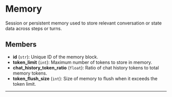 # Memory

Session or persistent memory used to store relevant conversation or state data across steps or turns.

## Members
- **id** (`str`): Unique ID of the memory block.
- **token_limit** (`int`): Maximum number of tokens to store in memory.
- **chat_history_token_ratio** (`float`): Ratio of chat history tokens to total memory tokens.
- **token_flush_size** (`int`): Size of memory to flush when it exceeds the token limit.

---

